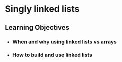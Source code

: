 <h1>Singly linked lists</h1>
<h2>Learning Objectives</h2>
<ul>
<li><h3>When and why using linked lists vs arrays</h3></li>
<li><h3>How to build and use linked lists</h3></li>
</ul>
